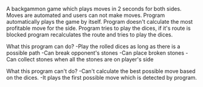 A backgammon game which plays moves in 2 seconds for both sides. Moves are automated and users can not make moves. Program automatically plays the game by itself. 
Program doesn't calculate the most profitable move for the side. Program tries to play the dices, if it's route is blocked program recalculates the route and tries
to play the dices.

What this program can do?
-Play the rolled dices as long as there is a possible path
-Can break opponent's stones
-Can place broken stones
-Can collect stones when all the stones are on player's side

What this program can't do?
-Can't calculate the best possible move based on the dices.
-It plays the first possible move which is detected by program.
